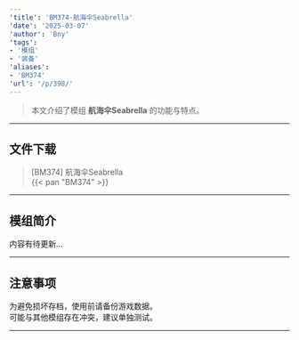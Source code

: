 ```yaml
---
'title': 'BM374-航海伞Seabrella'
'date': '2025-03-07'
'author': 'Bny'
'tags':
- '模组'
- '装备'
'aliases':
- 'BM374'
'url': '/p/398/'
---
```


> 本文介绍了模组 **航海伞Seabrella** 的功能与特点。

---

## 文件下载

> [BM374] 航海伞Seabrella  
{{< pan "BM374" >}}  

---

## 模组简介

>  
内容有待更新...  

---

## 注意事项

>  
为避免损坏存档，使用前请备份游戏数据。  
可能与其他模组存在冲突，建议单独测试。  

---

